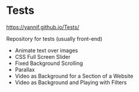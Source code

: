 # Tests 
https://yannif.github.io/Tests/

Repository for tests (usually front-end)
- Animate text over images
- CSS Full Screen Slider
- Fixed Background Scrolling
- Parallax
- Video as Background for a Section of a Website
- Video as Background and Playing with Filters
